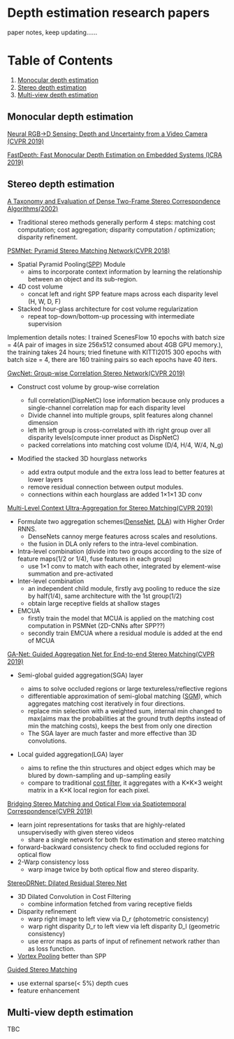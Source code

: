 # Depth estimation research papers
paper notes, keep updating......

# Table of Contents
1. [Monocular depth estimation](#monocular)
2. [Stereo depth estimation](#stereo)
3. [Multi-view depth estimation](#mvs)


## Monocular depth estimation<a name="monocular"></a>
<a href="https://arxiv.org/pdf/1901.02571.pdf">Neural RGB→D Sensing: Depth and Uncertainty from a Video Camera (CVPR 2019)</a>

<a href="http://fastdepth.mit.edu/">FastDepth: Fast Monocular Depth Estimation on Embedded Systems (ICRA 2019)</a>


## Stereo depth estimation<a name="stereo"></a>

<a href = "http://vision.middlebury.edu/stereo/taxonomy-IJCV.pdf">A Taxonomy and Evaluation of Dense Two-Frame
Stereo Correspondence Algorithms(2002)</a>
* Traditional stereo methods generally perform 4 steps: matching cost computation; cost aggregation; disparity computation / optimization; disparity refinement.

<a href = "https://github.com/JiaRenChang/PSMNet">PSMNet: Pyramid Stereo Matching Network(CVPR 2018)</a>
* Spatial Pyramid Pooling(<a href = "https://arxiv.org/pdf/1406.4729.pdf">SPP</a>) Module
    + aims to incorporate context information by learning the relationship between an object and its sub-region.
* 4D cost volume
    + concat left and right SPP feature maps across each disparity level (H, W, D, F)
* Stacked hour-glass architecture for cost volume regularization
    + repeat top-down/bottom-up processing with intermediate supervision
    
Implemention details notes:
I trained ScenesFlow 10 epochs with batch size = 4(A pair of images in size 256x512 consumed about 4GB GPU memory.), the training takes 24 hours; tried finetune with KITTI2015 300 epochs with batch size = 4, there are 160 training pairs so each epochs have 40 iters.
    
 <a href = "https://arxiv.org/pdf/1903.04025.pdf">GwcNet: Group-wise Correlation Stereo Network(CVPR 2019)</a>
 * Construct cost volume by group-wise correlation
    + full correlation(DispNetC) lose information because only produces a single-channel correlation map for each disparity level
    + Divide channel into multiple groups, split features along channel dimension
    + left ith left group is cross-correlated with ith right group over all disparity levels(compute inner product as DispNetC)
    + packed correlations into matching cost volume (D/4, H/4, W/4, N_g)

* Modified the stacked 3D hourglass networks 
    + add extra output module and the extra loss lead to better features at lower layers
    + remove residual connection between output modules.
    + connections within each hourglass are added 1×1×1 3D conv
    
 <a href = "http://openaccess.thecvf.com/content_CVPR_2019/papers/Nie_Multi-Level_Context_Ultra-Aggregation_for_Stereo_Matching_CVPR_2019_paper.pdf">Multi-Level Context Ultra-Aggregation for Stereo Matching(CVPR 2019)</a>
 * Formulate two aggregation schemes(<a href = "https://arxiv.org/pdf/1608.06993.pdf">DenseNet</a>, <a href = "https://arxiv.org/pdf/1707.06484.pdf">DLA</a>) with Higher Order RNNS.
    + DenseNets cannoy merge features across scales and resolutions.
    + the fusion in DLA only refers to the intra-level combination.
 * Intra-level combination (divide into two groups according to the size of feature maps(1/2 or 1/4), fuse features in each group)
    + use 1×1 conv to match with each other, integrated by element-wise summation and pre-activated
 * Inter-level combination
    + an independent child module, firstly avg pooling to reduce the size by half(1/4), same architecture with the 1st group(1/2)
    + obtain large receptive fields at shallow stages
 * EMCUA
    + firstly train the model that MCUA is applied on the matching cost computation in PSMNet (2D-CNNs after SPP??)
    + secondly train EMCUA where a residual module is added at the end of MCUA
    
 <a href = "https://arxiv.org/pdf/1904.06587.pdf">GA-Net: Guided Aggregation Net for End-to-end Stereo Matching(CVPR 2019)</a>
 * Semi-global guided aggregation(SGA) layer
    + aims to solve occluded regions or large textureless/reflective regions
    + differentiable approximation of semi-global matching (<a href="https://core.ac.uk/download/pdf/11134866.pdf">SGM</a>), which aggregates matching cost iteratively in four directions.
    + replace min selection with a weighted sum, internal min changed to max(aims max the probabilities at the ground truth depths instead of min the matching costs), keeps the best from only one direction
    + The SGA layer are much faster and more effective than 3D convolutions.
   
 * Local guided aggregation(LGA) layer
    + aims to refine the thin structures and object edges which may be blured by down-sampling and up-sampling easily
    + compare to traditional <a href="http://wwwpub.zih.tu-dresden.de/~cvweb/publications/papers/2012/FastCost-VolumeFiltering.pdf">cost filter</a>, it aggregates with a K×K×3 weight matrix in a K×K local region for each pixel.
    
 <a href = "https://arxiv.org/pdf/1905.09265.pdf">Bridging Stereo Matching and Optical Flow via Spatiotemporal Correspondence(CVPR 2019)</a>
 * learn joint representations for tasks that are highly-related unsupervisedly with given stereo videos
    + share a single network for both flow estimation and stereo matching
 * forward-backward consistency check to find occluded regions for optical flow
 * 2-Warp consistency loss
    + warp image twice by both optical flow and stereo disparity.
 
 <a href="https://arxiv.org/pdf/1904.02251.pdf">StereoDRNet: Dilated Residual Stereo Net</a>
 * 3D Dilated Convolution in Cost Filtering
    + combine information fetched from varing receptive fields
 * Disparity refinement
    + warp right image to left view via D_r (photometric consistency)
    + warp right disparity D_r to left view via left disparity D_l (geometric consistency)
    + use error maps as parts of input of refinement network rather than as loss function.
 * <a href="https://arxiv.org/pdf/1804.06242.pdf">Vortex Pooling</a> better than SPP
 
 <a href = "http://openaccess.thecvf.com/content_CVPR_2019/papers/Poggi_Guided_Stereo_Matching_CVPR_2019_paper.pdf">Guided Stereo Matching</a>
 * use external sparse(< 5%) depth cues
 * feature enhancement 
 
 
## Multi-view depth estimation<a name="mvs"></a>
TBC

